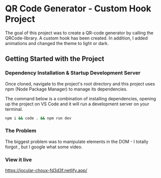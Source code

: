 # QR Code Generator - Custom Hook Project

The goal of this project was to create a QR-code generator by calling the QRCode-library. A custom hook has been created. In addition, I added animations and changed the theme to light or dark.

## Getting Started with the Project

### Dependency Installation & Startup Development Server

Once cloned, navigate to the project's root directory and this project uses npm (Node Package Manager) to manage its dependencies.

The command below is a combination of installing dependencies, opening up the project on VS Code and it will run a development server on your terminal.

```bash
npm i && code . && npm run dev
```

### The Problem

The biggest problem was to manipulate elements in the DOM - I totally forgot , but I google what some video.

### View it live

https://jocular-choux-fd3d3f.netlify.app/
